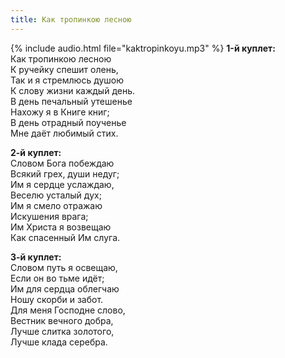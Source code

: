 ```yaml
---
title: Как тропинкою лесною
---
```

{% include audio.html file="kaktropinkoyu.mp3" %}
**1-й куплет:**  
Как тропинкою лесною  
К ручейку спешит олень,  
Так и я стремлюсь душою  
К слову жизни каждый день.  
В день печальный утешенье  
Нахожу я в Книге книг;  
В день отрадный поученье  
Мне даёт любимый стих.

**2-й куплет:**  
Словом Бога побеждаю  
Всякий грех, души недуг;  
Им я сердце услаждаю,  
Веселю усталый дух;  
Им я смело отражаю  
Искушения врага;  
Им Христа я возвещаю  
Как спасенный Им слуга.

**3-й куплет:**  
Словом путь я освещаю,  
Если он во тьме идёт;  
Им для сердца облегчаю  
Ношу скорби и забот.  
Для меня Господне слово,  
Вестник вечного добра,  
Лучше слитка золотого,  
Лучше клада серебра.  
